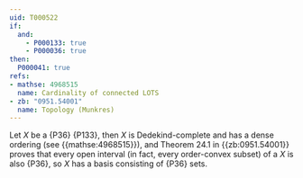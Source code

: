 ```yaml
---
uid: T000522
if:
  and:
    - P000133: true
    - P000036: true
then:
  P000041: true
refs:
- mathse: 4968515
  name: Cardinality of connected LOTS
- zb: "0951.54001"
  name: Topology (Munkres)
---
```


Let $X$ be a {P36} {P133}, then $X$ is Dedekind-complete and has a dense ordering (see {{mathse:4968515}}), and Theorem 24.1 in {{zb:0951.54001}} proves that every open interval (in fact, every order-convex subset) of a $X$ is also {P36}, so $X$ has a basis consisting of {P36} sets.
